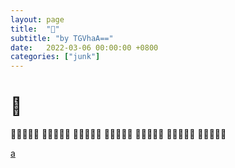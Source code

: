```yaml
---
layout: page
title:  "👻"
subtitle: "by TGVhaA=="
date:   2022-03-06 00:00:00 +0800
categories: ["junk"]
---
```


# 👻
👻👻👻👻👻
👻👻👻👻👻
👻👻👻👻👻
👻👻👻👻👻
👻👻👻👻👻
👻👻👻👻👻
👻👻👻👻👻


<a href="{{ '//assets/test.md' | prepend: site.baseurl }}">a</a>
